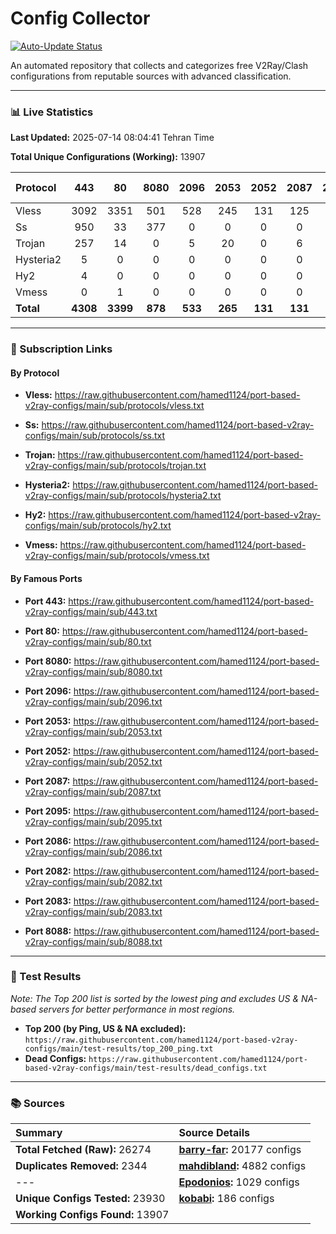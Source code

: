 # Config Collector

[![Auto-Update Status](https://github.com/hamed1124/port-based-v2ray-configs/actions/workflows/main.yml/badge.svg)](https://github.com/hamed1124/port-based-v2ray-configs/actions/workflows/main.yml)

An automated repository that collects and categorizes free V2Ray/Clash configurations from reputable sources with advanced classification.

---

### 📊 Live Statistics

**Last Updated:** 2025-07-14 08:04:41 Tehran Time

**Total Unique Configurations (Working):** 13907

| Protocol | 443 | 80 | 8080 | 2096 | 2053 | 2052 | 2087 | 2095 | 2086 | 2082 | 2083 | 8088 | Other Ports | Total |
|:---| :---: | :---: | :---: | :---: | :---: | :---: | :---: | :---: | :---: | :---: | :---: | :---: |:---:|:---:|
| Vless | 3092 | 3351 | 501 | 528 | 245 | 131 | 125 | 93 | 88 | 73 | 56 | 0 | 3166 | **11449** |
| Ss | 950 | 33 | 377 | 0 | 0 | 0 | 0 | 0 | 0 | 0 | 0 | 0 | 626 | **1986** |
| Trojan | 257 | 14 | 0 | 5 | 20 | 0 | 6 | 0 | 0 | 0 | 12 | 0 | 127 | **441** |
| Hysteria2 | 5 | 0 | 0 | 0 | 0 | 0 | 0 | 0 | 0 | 0 | 0 | 0 | 9 | **14** |
| Hy2 | 4 | 0 | 0 | 0 | 0 | 0 | 0 | 0 | 0 | 0 | 0 | 0 | 5 | **9** |
| Vmess | 0 | 1 | 0 | 0 | 0 | 0 | 0 | 2 | 0 | 0 | 1 | 0 | 4 | **8** |
| **Total** | **4308** | **3399** | **878** | **533** | **265** | **131** | **131** | **95** | **88** | **73** | **69** | **0** | **3937** | **13907** |

---

### 🚀 Subscription Links

#### By Protocol

- **Vless:**
  https://raw.githubusercontent.com/hamed1124/port-based-v2ray-configs/main/sub/protocols/vless.txt

- **Ss:**
  https://raw.githubusercontent.com/hamed1124/port-based-v2ray-configs/main/sub/protocols/ss.txt

- **Trojan:**
  https://raw.githubusercontent.com/hamed1124/port-based-v2ray-configs/main/sub/protocols/trojan.txt

- **Hysteria2:**
  https://raw.githubusercontent.com/hamed1124/port-based-v2ray-configs/main/sub/protocols/hysteria2.txt

- **Hy2:**
  https://raw.githubusercontent.com/hamed1124/port-based-v2ray-configs/main/sub/protocols/hy2.txt

- **Vmess:**
  https://raw.githubusercontent.com/hamed1124/port-based-v2ray-configs/main/sub/protocols/vmess.txt

#### By Famous Ports

- **Port 443:**
  https://raw.githubusercontent.com/hamed1124/port-based-v2ray-configs/main/sub/443.txt

- **Port 80:**
  https://raw.githubusercontent.com/hamed1124/port-based-v2ray-configs/main/sub/80.txt

- **Port 8080:**
  https://raw.githubusercontent.com/hamed1124/port-based-v2ray-configs/main/sub/8080.txt

- **Port 2096:**
  https://raw.githubusercontent.com/hamed1124/port-based-v2ray-configs/main/sub/2096.txt

- **Port 2053:**
  https://raw.githubusercontent.com/hamed1124/port-based-v2ray-configs/main/sub/2053.txt

- **Port 2052:**
  https://raw.githubusercontent.com/hamed1124/port-based-v2ray-configs/main/sub/2052.txt

- **Port 2087:**
  https://raw.githubusercontent.com/hamed1124/port-based-v2ray-configs/main/sub/2087.txt

- **Port 2095:**
  https://raw.githubusercontent.com/hamed1124/port-based-v2ray-configs/main/sub/2095.txt

- **Port 2086:**
  https://raw.githubusercontent.com/hamed1124/port-based-v2ray-configs/main/sub/2086.txt

- **Port 2082:**
  https://raw.githubusercontent.com/hamed1124/port-based-v2ray-configs/main/sub/2082.txt

- **Port 2083:**
  https://raw.githubusercontent.com/hamed1124/port-based-v2ray-configs/main/sub/2083.txt

- **Port 8088:**
  https://raw.githubusercontent.com/hamed1124/port-based-v2ray-configs/main/sub/8088.txt

---

### 🧪 Test Results
*Note: The Top 200 list is sorted by the lowest ping and excludes US & NA-based servers for better performance in most regions.*

- **Top 200 (by Ping, US & NA excluded):** `https://raw.githubusercontent.com/hamed1124/port-based-v2ray-configs/main/test-results/top_200_ping.txt`
- **Dead Configs:** `https://raw.githubusercontent.com/hamed1124/port-based-v2ray-configs/main/test-results/dead_configs.txt`

---

### 📚 Sources

| Summary | Source Details |
|:---|:---|
| **Total Fetched (Raw):** 26274 | **[barry-far](https://github.com/barry-far/V2ray-Config):** 20177 configs |
| **Duplicates Removed:** 2344 | **[mahdibland](https://github.com/mahdibland/V2RayAggregator):** 4882 configs |
| --- | **[Epodonios](https://github.com/Epodonios/v2ray-configs):** 1029 configs |
| **Unique Configs Tested:** 23930 | **[kobabi](https://github.com/liketolivefree/kobabi):** 186 configs |
| **Working Configs Found:** 13907 |  |
